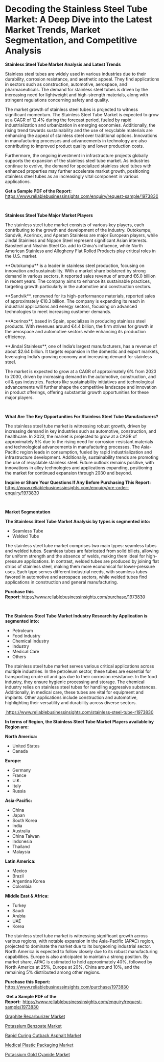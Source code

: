 <p><h1>Decoding the Stainless Steel Tube Market: A Deep Dive into the Latest Market Trends, Market Segmentation, and Competitive Analysis</h1></p><p><strong>Stainless Steel Tube Market Analysis and Latest Trends</strong></p>
<p><p>Stainless steel tubes are widely used in various industries due to their durability, corrosion resistance, and aesthetic appeal. They find applications in sectors such as construction, automotive, aerospace, and pharmaceuticals. The demand for stainless steel tubes is driven by the increasing need for lightweight and high-strength materials, along with stringent regulations concerning safety and quality.</p><p>The market growth of stainless steel tubes is projected to witness significant momentum. The Stainless Steel Tube Market is expected to grow at a CAGR of 12.4% during the forecast period, fueled by rapid industrialization and urbanization in emerging economies. Additionally, the rising trend towards sustainability and the use of recyclable materials are enhancing the appeal of stainless steel over traditional options. Innovations in manufacturing processes and advancements in technology are also contributing to improved product quality and lower production costs.</p><p>Furthermore, the ongoing investment in infrastructure projects globally supports the expansion of the stainless steel tube market. As industries continue to evolve, the demand for specialized stainless steel tubes with enhanced properties may further accelerate market growth, positioning stainless steel tubes as an increasingly vital component in various applications.</p></p>
<p><strong>Get a Sample PDF of the Report:&nbsp;</strong> <a href="https://www.reliablebusinessinsights.com/enquiry/request-sample/1973830?utm_campaign=1873&utm_medium=2&utm_source=Github&utm_content=ia&utm_term=15022025&utm_id=stainless-steel-tube">https://www.reliablebusinessinsights.com/enquiry/request-sample/1973830</a></p>
<p>&nbsp;</p>
<p><strong>Stainless Steel Tube Major Market Players</strong></p>
<p><p>The stainless steel tube market consists of various key players, each contributing to the growth and development of the industry. Outokumpu, Sandvik, Acerinox, and Aperam Stainless are major European players, while Jindal Stainless and Nippon Steel represent significant Asian interests. Baosteel and Nisshin Steel Co. add to China's influence, while North American Stainless and Allegheny Flat Rolled Products play critical roles in the U.S. market.</p><p>**Outokumpu** is a leader in stainless steel production, focusing on innovation and sustainability. With a market share bolstered by strong demand in various sectors, it reported sales revenue of around €6.0 billion in recent years. The company aims to enhance its sustainable practices, targeting growth particularly in the automotive and construction sectors.</p><p>**Sandvik**, renowned for its high-performance materials, reported sales of approximately €10.3 billion. The company is expanding its reach in industrial applications and energy sectors, focusing on advanced technologies to meet increasing customer demands.</p><p>**Acerinox**, based in Spain, specializes in producing stainless steel products. With revenues around €4.4 billion, the firm strives for growth in the aerospace and automotive sectors while enhancing its production efficiency.</p><p>**Jindal Stainless**, one of India’s largest manufacturers, has a revenue of about $2.64 billion. It targets expansion in the domestic and export markets, leveraging India’s growing economy and increasing demand for stainless steel.</p><p>The market is expected to grow at a CAGR of approximately 6% from 2023 to 2030, driven by increasing demand in the automotive, construction, and oil & gas industries. Factors like sustainability initiatives and technological advancements will further shape the competitive landscape and innovation in product offerings, offering substantial growth opportunities for these major players.</p></p>
<p>&nbsp;</p>
<p><strong>What Are The Key Opportunities For Stainless Steel Tube Manufacturers?</strong></p>
<p><p>The stainless steel tube market is witnessing robust growth, driven by increasing demand in key industries such as automotive, construction, and healthcare. In 2023, the market is projected to grow at a CAGR of approximately 5% due to the rising need for corrosion-resistant materials and technological advancements in manufacturing processes. The Asia-Pacific region leads in consumption, fueled by rapid industrialization and infrastructure development. Additionally, sustainability trends are promoting the use of recyclable stainless steel. Future outlook remains positive, with innovations in alloy technologies and applications expanding, positioning the market for continued expansion through 2030 and beyond.</p></p>
<p><strong>Inquire or Share Your Questions If Any Before Purchasing This Report:</strong> <a href="https://www.reliablebusinessinsights.com/enquiry/pre-order-enquiry/1973830?utm_campaign=1873&utm_medium=2&utm_source=Github&utm_content=ia&utm_term=15022025&utm_id=stainless-steel-tube">https://www.reliablebusinessinsights.com/enquiry/pre-order-enquiry/1973830</a></p>
<p>&nbsp;</p>
<p><strong>Market Segmentation</strong></p>
<p><strong>The Stainless Steel Tube Market Analysis by types is segmented into:</strong></p>
<p><ul><li>Seamless Tube</li><li>Welded Tube</li></ul></p>
<p><p>The stainless steel tube market comprises two main types: seamless tubes and welded tubes. Seamless tubes are fabricated from solid billets, allowing for uniform strength and the absence of welds, making them ideal for high-pressure applications. In contrast, welded tubes are produced by joining flat strips of stainless steel, making them more economical for lower-pressure uses. Each type serves different industrial needs, with seamless tubes favored in automotive and aerospace sectors, while welded tubes find applications in construction and general manufacturing.</p></p>
<p><strong>Purchase this Report:&nbsp;</strong><a href="https://www.reliablebusinessinsights.com/purchase/1973830?utm_campaign=1873&utm_medium=2&utm_source=Github&utm_content=ia&utm_term=15022025&utm_id=stainless-steel-tube">https://www.reliablebusinessinsights.com/purchase/1973830</a></p>
<p>&nbsp;</p>
<p><strong>The Stainless Steel Tube Market Industry Research by Application is segmented into:</strong></p>
<p><ul><li>Petroleum</li><li>Food Industry</li><li>Chemical Industry</li><li>Industry</li><li>Medical Care</li><li>Others</li></ul></p>
<p><p>The stainless steel tube market serves various critical applications across multiple industries. In the petroleum sector, these tubes are essential for transporting crude oil and gas due to their corrosion resistance. In the food industry, they ensure hygienic processing and storage. The chemical industry relies on stainless steel tubes for handling aggressive substances. Additionally, in medical care, these tubes are vital for equipment and implants. Other applications include construction and automotive, highlighting their versatility and durability across diverse sectors.</p></p>
<p><a href="https://www.reliablebusinessinsights.com/stainless-steel-tube-r1973830?utm_campaign=1873&utm_medium=2&utm_source=Github&utm_content=ia&utm_term=15022025&utm_id=stainless-steel-tube">&nbsp;https://www.reliablebusinessinsights.com/stainless-steel-tube-r1973830</a></p>
<p><strong>In terms of Region, the Stainless Steel Tube Market Players available by Region are:</strong></p>
<p>
    <p> <strong> North America: </strong>
        <ul>
            <li>United States</li>
            <li>Canada</li>
        </ul>
        </p> 
    <p> <strong> Europe: </strong>
        <ul>
            <li>Germany</li>
            <li>France</li>
            <li>U.K.</li>
            <li>Italy</li>
            <li>Russia</li>
        </ul>
        </p> 
    <p> <strong> Asia-Pacific: </strong>
        <ul>
            <li>China</li>
            <li>Japan</li>
            <li>South Korea</li>
            <li>India</li>
            <li>Australia</li>
            <li>China Taiwan</li>
            <li>Indonesia</li>
            <li>Thailand</li>
            <li>Malaysia</li>
        </ul>
        </p> 
    <p> <strong> Latin America: </strong>
        <ul>
            <li>Mexico</li>
            <li>Brazil</li>
            <li>Argentina Korea</li>
            <li>Colombia</li>
        </ul>
        </p> 
    <p> <strong> Middle East & Africa: </strong>
        <ul>
            <li>Turkey</li>
            <li>Saudi</li>
            <li>Arabia</li>
            <li>UAE</li>
            <li>Korea</li>
        </ul>
    </p>
    </p>
<p><p>The stainless steel tube market is witnessing significant growth across various regions, with notable expansion in the Asia-Pacific (APAC) region, projected to dominate the market due to its burgeoning industrial sector. North America is expected to follow closely due to its robust manufacturing capabilities. Europe is also anticipated to maintain a strong position. By market share, APAC is estimated to hold approximately 40%, followed by North America at 25%, Europe at 20%, China around 10%, and the remaining 5% distributed among other regions.</p></p>
<p><strong>Purchase this Report: </strong><a href="https://www.reliablebusinessinsights.com/purchase/1973830?utm_campaign=1873&utm_medium=2&utm_source=Github&utm_content=ia&utm_term=15022025&utm_id=stainless-steel-tube">https://www.reliablebusinessinsights.com/purchase/1973830</a></p>
<p>&nbsp;<strong>Get a Sample PDF of the Report:&nbsp;&nbsp;</strong><a href="https://www.reliablebusinessinsights.com/enquiry/request-sample/1973830?utm_campaign=1873&utm_medium=2&utm_source=Github&utm_content=ia&utm_term=15022025&utm_id=stainless-steel-tube">https://www.reliablebusinessinsights.com/enquiry/request-sample/1973830</a></p>
<p><strong></strong></p>
<p><p><a href="https://www.linkedin.com/pulse/graphite-recarburizer-market-size-projected-expand-139-cagr-wdjue?utm_campaign=1873&utm_medium=2&utm_source=Github&utm_content=ia&utm_term=15022025&utm_id=stainless-steel-tube">Graphite Recarburizer Market</a></p><p><a href="https://www.linkedin.com/pulse/global-potassium-benzoate-market-analysis-2025-2032-industry-lhque?utm_campaign=1873&utm_medium=2&utm_source=Github&utm_content=ia&utm_term=15022025&utm_id=stainless-steel-tube">Potassium Benzoate Market</a></p><p><a href="https://github.com/amoakuolaopa/Market-Research-Report-List-1/blob/main/rapid-curing-cutback-asphalt-market.md?utm_campaign=1873&utm_medium=2&utm_source=Github&utm_content=ia&utm_term=15022025&utm_id=stainless-steel-tube">Rapid Curing Cutback Asphalt Market</a></p><p><a href="https://www.linkedin.com/pulse/latest-market-research-indicates-rapid-growth-medical-plastic-idfpe?utm_campaign=1873&utm_medium=2&utm_source=Github&utm_content=ia&utm_term=15022025&utm_id=stainless-steel-tube">Medical Plastic Packaging Market</a></p><p><a href="https://github.com/aidelndasse/Market-Research-Report-List-1/blob/main/potassium-gold-cyanide-market.md?utm_campaign=1873&utm_medium=2&utm_source=Github&utm_content=ia&utm_term=15022025&utm_id=stainless-steel-tube">Potassium Gold Cyanide Market</a></p></p>